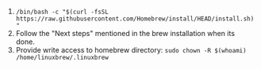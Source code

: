 1. `/bin/bash -c "$(curl -fsSL https://raw.githubusercontent.com/Homebrew/install/HEAD/install.sh)"`
2. Follow the "Next steps" mentioned in the brew installation when its done.
3. Provide write access to homebrew directory: `sudo chown -R $(whoami) /home/linuxbrew/.linuxbrew`